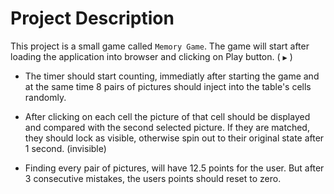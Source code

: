 # Project Description

This project is a small game called `Memory Game`. The game will start after loading the application into browser and clicking on Play button. ( `▶️` )

- The timer should start counting, immediatly after starting the game and at the same time 8 pairs of pictures should inject into the table's cells randomly.

- After clicking on each cell the picture of that cell should be displayed and compared with the second selected picture. If they are matched, they should lock as visible, otherwise spin out to their original state after 1 second. (invisible)

- Finding every pair of pictures, will have 12.5 points for the user. But after 3 consecutive mistakes, the users points should reset to zero.

<br />
<br />
